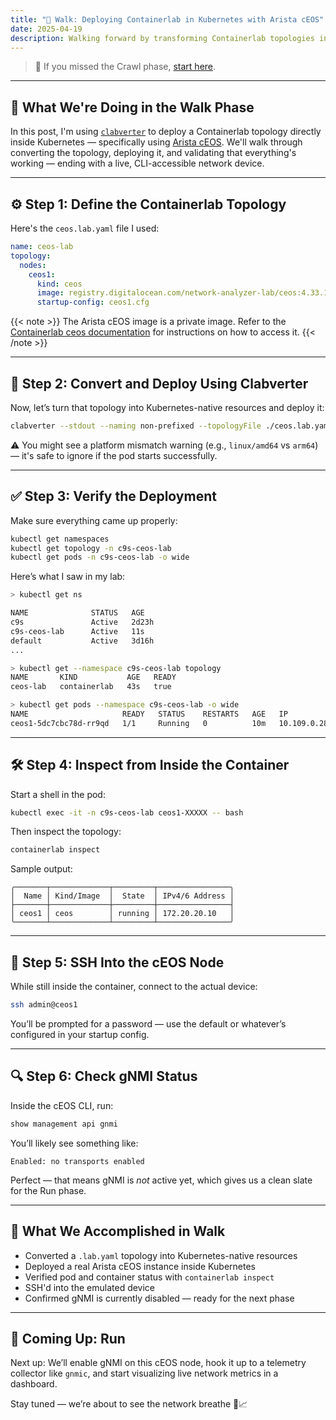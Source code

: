 ```yaml
---
title: "🥾 Walk: Deploying Containerlab in Kubernetes with Arista cEOS"
date: 2025-04-19
description: Walking forward by transforming Containerlab topologies into live cEOS nodes inside Kubernetes using Clabverter + Clabernetes.
---
```


> 🐣 If you missed the Crawl phase, [start here](../crawl-digitalocean-kubernetes).

---

## 🧭 What We're Doing in the Walk Phase

In this post, I'm using [`clabverter`](https://github.com/srl-labs/clabernetes/tree/main/tools/clabverter) to deploy a Containerlab topology directly inside Kubernetes — specifically using [Arista cEOS](https://www.arista.com/en/products/eos). We'll walk through converting the topology, deploying it, and validating that everything's working — ending with a live, CLI-accessible network device.

---

## ⚙️ Step 1: Define the Containerlab Topology

Here's the `ceos.lab.yaml` file I used:

```yaml
name: ceos-lab
topology:
  nodes:
    ceos1:
      kind: ceos
      image: registry.digitalocean.com/network-analyzer-lab/ceos:4.33.1F
      startup-config: ceos1.cfg
```

{{< note >}}
The Arista cEOS image is a private image. Refer to the [Containerlab ceos documentation](https://containerlab.dev/manual/kinds/ceos/) for instructions on how to access it.
{{< /note >}}

---

## 🔁 Step 2: Convert and Deploy Using Clabverter

Now, let’s turn that topology into Kubernetes-native resources and deploy it:

```bash
clabverter --stdout --naming non-prefixed --topologyFile ./ceos.lab.yaml | kubectl apply -f -
```

⚠️ You might see a platform mismatch warning (e.g., `linux/amd64` vs `arm64`) — it's safe to ignore if the pod starts successfully.

---

## ✅ Step 3: Verify the Deployment

Make sure everything came up properly:

```bash
kubectl get namespaces
kubectl get topology -n c9s-ceos-lab
kubectl get pods -n c9s-ceos-lab -o wide
```

Here’s what I saw in my lab:

```bash
> kubectl get ns

NAME              STATUS   AGE
c9s               Active   2d23h
c9s-ceos-lab      Active   11s
default           Active   3d16h
...
```

```bash
> kubectl get --namespace c9s-ceos-lab topology
NAME       KIND           AGE   READY
ceos-lab   containerlab   43s   true
```

```bash
> kubectl get pods --namespace c9s-ceos-lab -o wide
NAME                     READY   STATUS    RESTARTS   AGE   IP            NODE
ceos1-5dc7cbc78d-rr9qd   1/1     Running   0          10m   10.109.0.28   pool-42jzkx9cx-6s71k
```

---

## 🛠️ Step 4: Inspect from Inside the Container

Start a shell in the pod:

```bash
kubectl exec -it -n c9s-ceos-lab ceos1-XXXXX -- bash
```

Then inspect the topology:

```bash
containerlab inspect
```

Sample output:

```
╭───────┬─────────────┬─────────┬────────────────╮
│  Name │ Kind/Image  │  State  │ IPv4/6 Address │
├───────┼─────────────┼─────────┼────────────────┤
│ ceos1 │ ceos        │ running │ 172.20.20.10   │
╰───────┴─────────────┴─────────┴────────────────╯
```

---

## 🔐 Step 5: SSH Into the cEOS Node

While still inside the container, connect to the actual device:

```bash
ssh admin@ceos1
```

You’ll be prompted for a password — use the default or whatever’s configured in your startup config.

---

## 🔍 Step 6: Check gNMI Status

Inside the cEOS CLI, run:

```bash
show management api gnmi
```

You’ll likely see something like:

```
Enabled: no transports enabled
```

Perfect — that means gNMI is *not* active yet, which gives us a clean slate for the Run phase.

---

## 🧠 What We Accomplished in Walk

- Converted a `.lab.yaml` topology into Kubernetes-native resources
- Deployed a real Arista cEOS instance inside Kubernetes
- Verified pod and container status with `containerlab inspect`
- SSH'd into the emulated device
- Confirmed gNMI is currently disabled — ready for the next phase

---

## 🏃 Coming Up: Run

Next up: We’ll enable gNMI on this cEOS node, hook it up to a telemetry collector like `gnmic`, and start visualizing live network metrics in a dashboard.

Stay tuned — we’re about to see the network breathe 📡📈
